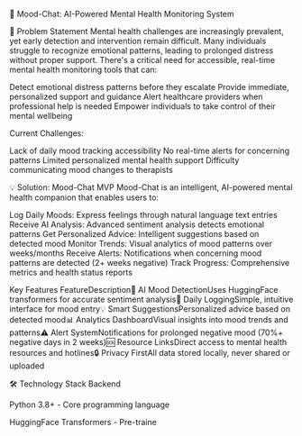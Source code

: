 🧠 Mood-Chat: AI-Powered Mental Health Monitoring System


🎯 Problem Statement
Mental health challenges are increasingly prevalent, yet early detection and intervention remain difficult. Many individuals struggle to recognize emotional patterns, leading to prolonged distress without proper support. There's a critical need for accessible, real-time mental health monitoring tools that can:

Detect emotional distress patterns before they escalate
Provide immediate, personalized support and guidance
Alert healthcare providers when professional help is needed
Empower individuals to take control of their mental wellbeing

Current Challenges:

Lack of daily mood tracking accessibility
No real-time alerts for concerning patterns
Limited personalized mental health support
Difficulty communicating mood changes to therapists


💡 Solution: Mood-Chat MVP
Mood-Chat is an intelligent, AI-powered mental health companion that enables users to:

Log Daily Moods: Express feelings through natural language text entries
Receive AI Analysis: Advanced sentiment analysis detects emotional patterns
Get Personalized Advice: Intelligent suggestions based on detected mood
Monitor Trends: Visual analytics of mood patterns over weeks/months
Receive Alerts: Notifications when concerning mood patterns are detected (2+ weeks negative)
Track Progress: Comprehensive metrics and health status reports

Key Features
FeatureDescription🤖 AI Mood DetectionUses HuggingFace transformers for accurate sentiment analysis📝 Daily LoggingSimple, intuitive interface for mood entry💡 Smart SuggestionsPersonalized advice based on detected mood📊 Analytics DashboardVisual insights into mood trends and patterns⚠️ Alert SystemNotifications for prolonged negative mood (70%+ negative days in 2 weeks)🆘 Resource LinksDirect access to mental health resources and hotlines🔒 Privacy FirstAll data stored locally, never shared or uploaded

🛠️ Technology Stack
Backend

Python 3.8+ - Core programming language

HuggingFace Transformers - Pre-traine
